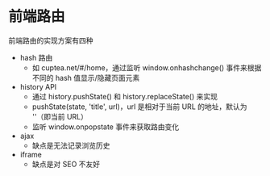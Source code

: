# 前端路由

前端路由的实现方案有四种

- hash 路由
  - 如 cuptea.net/#/home，通过监听 window.onhashchange() 事件来根据不同的 hash 值显示/隐藏页面元素
- history API
  - 通过 history.pushState() 和 history.replaceState() 来实现
  - pushState(state, 'title', url)，url 是相对于当前 URL 的地址，默认为 ''（即当前 URL）
  - 监听 window.onpopstate 事件来获取路由变化
- ajax
  - 缺点是无法记录浏览历史
- iframe
  - 缺点是对 SEO 不友好